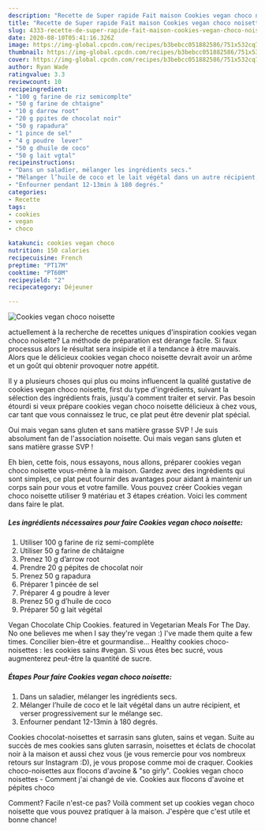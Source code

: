 ```yaml
---
description: "Recette de Super rapide Fait maison Cookies vegan choco noisette"
title: "Recette de Super rapide Fait maison Cookies vegan choco noisette"
slug: 4333-recette-de-super-rapide-fait-maison-cookies-vegan-choco-noisette
date: 2020-08-10T05:41:16.326Z
image: https://img-global.cpcdn.com/recipes/b3bebcc051882586/751x532cq70/cookies-vegan-choco-noisette-photo-principale-de-la-recette.jpg
thumbnail: https://img-global.cpcdn.com/recipes/b3bebcc051882586/751x532cq70/cookies-vegan-choco-noisette-photo-principale-de-la-recette.jpg
cover: https://img-global.cpcdn.com/recipes/b3bebcc051882586/751x532cq70/cookies-vegan-choco-noisette-photo-principale-de-la-recette.jpg
author: Ryan Wade
ratingvalue: 3.3
reviewcount: 10
recipeingredient:
- "100 g farine de riz semicomplte"
- "50 g farine de chtaigne"
- "10 g darrow root"
- "20 g ppites de chocolat noir"
- "50 g rapadura"
- "1 pince de sel"
- "4 g poudre  lever"
- "50 g dhuile de coco"
- "50 g lait vgtal"
recipeinstructions:
- "Dans un saladier, mélanger les ingrédients secs."
- "Mélanger l’huile de coco et le lait végétal dans un autre récipient, et verser progressivement sur le mélange sec."
- "Enfourner pendant 12-13min à 180 degrés."
categories:
- Recette
tags:
- cookies
- vegan
- choco

katakunci: cookies vegan choco 
nutrition: 150 calories
recipecuisine: French
preptime: "PT17M"
cooktime: "PT60M"
recipeyield: "2"
recipecategory: Déjeuner

---
```



![Cookies vegan choco noisette](https://img-global.cpcdn.com/recipes/b3bebcc051882586/751x532cq70/cookies-vegan-choco-noisette-photo-principale-de-la-recette.jpg)

actuellement à la recherche de recettes uniques d'inspiration cookies vegan choco noisette? La méthode de préparation est dérange facile. Si faux processus alors le résultat sera insipide et il a tendance à être mauvais. Alors que le délicieux cookies vegan choco noisette devrait avoir un arôme et un goût qui obtenir provoquer notre appétit.

Il y a plusieurs choses qui plus ou moins influencent la qualité gustative de cookies vegan choco noisette, first du type d'ingrédients, suivant la sélection des ingrédients frais, jusqu'à comment traiter et servir. Pas besoin étourdi si veux prépare cookies vegan choco noisette délicieux à chez vous, car tant que vous connaissez le truc, ce plat peut être devenir plat spécial.

Oui mais vegan sans gluten et sans matière grasse SVP ! Je suis absolument fan de l&#39;association noisette. Oui mais vegan sans gluten et sans matière grasse SVP !


Eh bien, cette fois, nous essayons, nous allons, préparer cookies vegan choco noisette vous-même à la maison. Gardez avec des ingrédients qui sont simples, ce plat peut fournir des avantages pour aidant à maintenir un corps sain pour vous et votre famille. Vous pouvez créer Cookies vegan choco noisette utiliser 9 matériau et 3 étapes création. Voici les comment dans faire le plat.

<!--inarticleads1-->

##### Les ingrédients nécessaires pour faire Cookies vegan choco noisette:

1. Utiliser 100 g farine de riz semi-complète
1. Utiliser 50 g farine de châtaigne
1. Prenez 10 g d’arrow root
1. Prendre 20 g pépites de chocolat noir
1. Prenez 50 g rapadura
1. Préparer 1 pincée de sel
1. Préparer 4 g poudre à lever
1. Prenez 50 g d’huile de coco
1. Préparer 50 g lait végétal


Vegan Chocolate Chip Cookies. featured in Vegetarian Meals For The Day. No one believes me when I say they&#39;re vegan :) I&#39;ve made them quite a few times. Concilier bien-être et gourmandise… Healthy cookies choco-noisettes : les cookies sains #vegan. Si vous êtes bec sucré, vous augmenterez peut-être la quantité de sucre. 

<!--inarticleads2-->

##### Étapes Pour faire Cookies vegan choco noisette:

1. Dans un saladier, mélanger les ingrédients secs.
1. Mélanger l’huile de coco et le lait végétal dans un autre récipient, et verser progressivement sur le mélange sec.
1. Enfourner pendant 12-13min à 180 degrés.


Cookies chocolat-noisettes et sarrasin sans gluten, sains et vegan. Suite au succès de mes cookies sans gluten sarrasin, noisettes et éclats de chocolat noir à la maison et aussi chez vous (je vous remercie pour vos nombreux retours sur Instagram :D), je vous propose comme moi de craquer. Cookies choco-noisettes aux flocons d&#39;avoine &amp; &#34;so girly&#34;. Cookies vegan choco noisettes - Comment j&#39;ai changé de vie. Cookies aux flocons d&#39;avoine et pépites choco 


Comment? Facile n'est-ce pas? Voilà comment set up cookies vegan choco noisette que vous pouvez pratiquer à la maison. J'espère que c'est utile et bonne chance!
